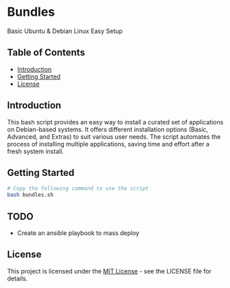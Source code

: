 # Bundles
Basic Ubuntu &amp; Debian Linux Easy Setup

## Table of Contents
- [Introduction](#introduction)
- [Getting Started](#getting-started)
- [License](#license)

## Introduction

This bash script provides an easy way to install a curated set of applications on Debian-based systems. It offers different installation options (Basic, Advanced, and Extras) to suit various user needs. The script automates the process of installing multiple applications, saving time and effort after a fresh system install.

## Getting Started

```bash
# Copy the following command to use the script
bash bundles.sh
```

## TODO
+ Create an ansible playbook to mass deploy

## License
This project is licensed under the [MIT License](./LICENSE) - see the LICENSE file for details.

